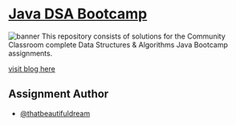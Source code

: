 # [Java DSA Bootcamp](https://github.com/kunal-kushwaha/DSA-Bootcamp-Java)
![banner](https://github.com/thatbeautifuldream/java-dsa-bootcamp/blob/main/Images/repo-banner.jpeg)
This repository consists of solutions for the Community Classroom complete Data Structures & Algorithms Java Bootcamp assignments.

[visit blog here](https://thatbeautifuldream.github.io/java-dsa-bootcamp/)
## Assignment Author

- [@thatbeautifuldream](https://www.github.com/thatbeautifuldream)

  
